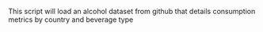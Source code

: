 This script will load an alcohol dataset from github that details consumption metrics by country and beverage type

